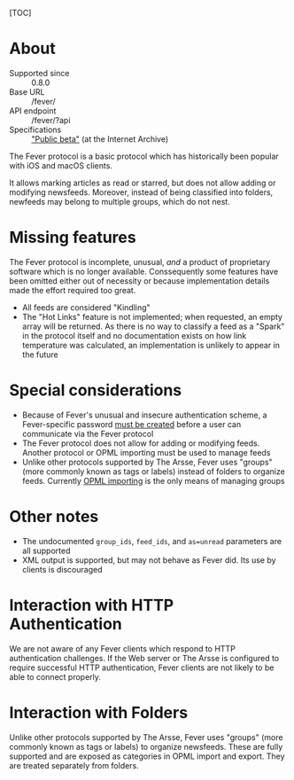 [TOC]

# About

<dl>
    <dt>Supported since</dt>
        <dd>0.8.0</dd>
    <dt>Base URL</dt>
        <dd>/fever/</dd>
    <dt>API endpoint</dt>
        <dd>/fever/?api</dd>
    <dt>Specifications</dt>
        <dd><a href="https://web.archive.org/web/20161217042229/https://feedafever.com/api">"Public beta"</a> (at the Internet Archive)</dd>
</dl>

The Fever protocol is a basic protocol which has historically been popular with iOS and macOS clients.

It allows marking articles as read or starred, but does not allow adding or modifying newsfeeds. Moreover, instead of being classified into folders, newfeeds may belong to multiple groups, which do not nest.

# Missing features

The Fever protocol is incomplete, unusual, _and_ a product of proprietary software which is no longer available. Conssequently some features have been omitted either out of necessity or because implementation details made the effort required too great.

- All feeds are considered "Kindling"
- The "Hot Links" feature is not implemented; when requested, an empty array will be returned. As there is no way to classify a feed as a "Spark" in the protocol itself and no documentation exists on how link temperature was calculated, an implementation is unlikely to appear in the future

# Special considerations

- Because of Fever's unusual and insecure authentication scheme, a Fever-specific password [must be created](/en/Using_The_Arsse/Managing_Users) before a user can communicate via the Fever protocol
- The Fever protocol does not allow for adding or modifying feeds. Another protocol or OPML importing must be used to manage feeds
- Unlike other protocols supported by The Arsse, Fever uses "groups" (more commonly known as tags or labels) instead of folders to organize feeds. Currently [OPML importing](/en/Using_The_Arsse/Importing_and_Exporting) is the only means of managing groups

# Other notes

- The undocumented `group_ids`, `feed_ids`, and `as=unread` parameters are all supported
- XML output is supported, but may not behave as Fever did. Its use by clients is discouraged

# Interaction with HTTP Authentication

We are not aware of any Fever clients which respond to HTTP authentication challenges. If the Web server or The Arsse is configured to require successful HTTP authentication, Fever clients are not likely to be able to connect properly.

# Interaction with Folders

Unlike other protocols supported by The Arsse, Fever uses "groups" (more commonly known as tags or labels) to organize newsfeeds. These are fully supported and are exposed as categories in OPML import and export. They are treated separately from folders.
